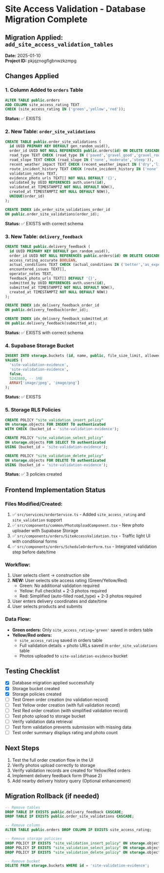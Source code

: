 # Site Access Validation - Database Migration Complete

## Migration Applied: `add_site_access_validation_tables`
**Date:** 2025-01-10  
**Project ID:** pkjqznogflgbnwzkzmpg

## Changes Applied

### 1. Column Added to `orders` Table
```sql
ALTER TABLE public.orders 
ADD COLUMN site_access_rating TEXT 
CHECK (site_access_rating IN ('green','yellow','red'));
```

**Status:** ✅ EXISTS

### 2. New Table: `order_site_validations`
```sql
CREATE TABLE public.order_site_validations (
  id UUID PRIMARY KEY DEFAULT gen_random_uuid(),
  order_id UUID NOT NULL REFERENCES public.orders(id) ON DELETE CASCADE,
  road_type TEXT CHECK (road_type IN ('paved','gravel_good','gravel_rough')),
  road_slope TEXT CHECK (road_slope IN ('none','moderate','steep')),
  recent_weather_impact TEXT CHECK (recent_weather_impact IN ('dry','light_rain','heavy_rain')),
  route_incident_history TEXT CHECK (route_incident_history IN ('none','minor','major')),
  validation_notes TEXT,
  evidence_photo_urls TEXT[] NOT NULL DEFAULT '{}',
  validated_by UUID REFERENCES auth.users(id),
  validated_at TIMESTAMPTZ NOT NULL DEFAULT NOW(),
  created_at TIMESTAMPTZ NOT NULL DEFAULT NOW(),
  UNIQUE(order_id)
);

CREATE INDEX idx_order_site_validations_order_id 
ON public.order_site_validations(order_id);
```

**Status:** ✅ EXISTS with correct schema

### 3. New Table: `delivery_feedback`
```sql
CREATE TABLE public.delivery_feedback (
  id UUID PRIMARY KEY DEFAULT gen_random_uuid(),
  order_id UUID NOT NULL REFERENCES public.orders(id) ON DELETE CASCADE,
  access_rating_accurate BOOLEAN,
  actual_conditions TEXT CHECK (actual_conditions IN ('better','as_expected','worse')),
  encountered_issues TEXT[],
  operator_notes TEXT,
  feedback_photo_urls TEXT[] DEFAULT '{}',
  submitted_by UUID REFERENCES auth.users(id),
  submitted_at TIMESTAMPTZ NOT NULL DEFAULT NOW(),
  created_at TIMESTAMPTZ NOT NULL DEFAULT NOW()
);

CREATE INDEX idx_delivery_feedback_order_id 
ON public.delivery_feedback(order_id);

CREATE INDEX idx_delivery_feedback_submitted_at 
ON public.delivery_feedback(submitted_at);
```

**Status:** ✅ EXISTS with correct schema

### 4. Supabase Storage Bucket
```sql
INSERT INTO storage.buckets (id, name, public, file_size_limit, allowed_mime_types) 
VALUES (
  'site-validation-evidence', 
  'site-validation-evidence', 
  false,
  5242880, -- 5MB
  ARRAY['image/jpeg', 'image/png']
);
```

**Status:** ✅ EXISTS

### 5. Storage RLS Policies
```sql
CREATE POLICY "site_validation_insert_policy" 
ON storage.objects FOR INSERT TO authenticated 
WITH CHECK (bucket_id = 'site-validation-evidence');

CREATE POLICY "site_validation_select_policy" 
ON storage.objects FOR SELECT TO authenticated 
USING (bucket_id = 'site-validation-evidence');

CREATE POLICY "site_validation_delete_policy" 
ON storage.objects FOR DELETE TO authenticated 
USING (bucket_id = 'site-validation-evidence');
```

**Status:** ✅ 3 policies created

## Frontend Implementation Status

### Files Modified/Created:
1. ✅ `src/services/orderService.ts` - Added `site_access_rating` and `site_validation` support
2. ✅ `src/components/common/PhotoUploadComponent.tsx` - New photo uploader with Supabase Storage
3. ✅ `src/components/orders/SiteAccessValidation.tsx` - Traffic light UI with conditional forms
4. ✅ `src/components/orders/ScheduleOrderForm.tsx` - Integrated validation step before date/time

### Workflow:
1. User selects client → construction site
2. **NEW:** User selects site access rating (Green/Yellow/Red)
   - Green: No additional validation required
   - Yellow: Full checklist + 2-3 photos required
   - Red: Simplified (auto-filled road_type) + 2-3 photos required
3. User enters delivery coordinates and date/time
4. User selects products and submits

### Data Flow:
- **Green orders:** Only `site_access_rating='green'` saved in orders table
- **Yellow/Red orders:** 
  - `site_access_rating` saved in orders table
  - Full validation details + photo URLs saved in `order_site_validations` table
  - Photos uploaded to `site-validation-evidence` bucket

## Testing Checklist

- [x] Database migration applied successfully
- [x] Storage bucket created
- [x] Storage policies created
- [ ] Test Green order creation (no validation record)
- [ ] Test Yellow order creation (with full validation record)
- [ ] Test Red order creation (with simplified validation record)
- [ ] Test photo upload to storage bucket
- [ ] Verify validation data retrieval
- [ ] Test form validation prevents submission with missing data
- [ ] Test order summary displays rating and photo count

## Next Steps

1. Test the full order creation flow in the UI
2. Verify photos upload correctly to storage
3. Verify validation records are created for Yellow/Red orders
4. Implement delivery feedback form (Phase 2)
5. Add nearby delivery history query (Optional enhancement)

## Migration Rollback (if needed)

```sql
-- Remove tables
DROP TABLE IF EXISTS public.delivery_feedback CASCADE;
DROP TABLE IF EXISTS public.order_site_validations CASCADE;

-- Remove column
ALTER TABLE public.orders DROP COLUMN IF EXISTS site_access_rating;

-- Remove storage policies
DROP POLICY IF EXISTS "site_validation_insert_policy" ON storage.objects;
DROP POLICY IF EXISTS "site_validation_select_policy" ON storage.objects;
DROP POLICY IF EXISTS "site_validation_delete_policy" ON storage.objects;

-- Remove bucket
DELETE FROM storage.buckets WHERE id = 'site-validation-evidence';
```

